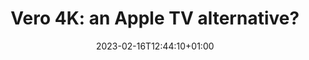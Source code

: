 ---
title: "Vero 4K: an Apple TV alternative?"
date: 2023-02-16T12:44:10+01:00
description:
draft: false
tags: [apple, osmc, media]
---